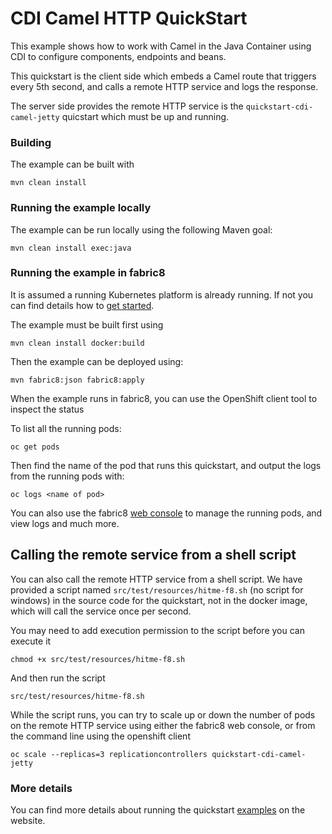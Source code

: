 # CDI Camel HTTP QuickStart

This example shows how to work with Camel in the Java Container using CDI to configure components,
endpoints and beans.

This quickstart is the client side which embeds a Camel route that triggers every 5th second,
and calls a remote HTTP service and logs the response.

The server side provides the remote HTTP service is the `quickstart-cdi-camel-jetty` quicstart which must be up and running.


### Building

The example can be built with

    mvn clean install


### Running the example locally

The example can be run locally using the following Maven goal:

    mvn clean install exec:java


### Running the example in fabric8

It is assumed a running Kubernetes platform is already running. If not you can find details how to [get started](http://fabric8.io/guide/getStarted/index.html).

The example must be built first using

    mvn clean install docker:build

Then the example can be deployed using:

    mvn fabric8:json fabric8:apply

When the example runs in fabric8, you can use the OpenShift client tool to inspect the status

To list all the running pods:

    oc get pods

Then find the name of the pod that runs this quickstart, and output the logs from the running pods with:

    oc logs <name of pod>

You can also use the fabric8 [web console](http://fabric8.io/guide/console.html) to manage the
running pods, and view logs and much more.


## Calling the remote service from a shell script

You can also call the remote HTTP service from a shell script. We have provided a script named `src/test/resources/hitme-f8.sh` (no script for windows)
in the source code for the quickstart, not in the docker image, which will call the service once per second.

You may need to add execution permission to the script before you can execute it

    chmod +x src/test/resources/hitme-f8.sh

And then run the script

    src/test/resources/hitme-f8.sh

While the script runs, you can try to scale up or down the number of pods on the remote HTTP service using either the fabric8 web console,
or from the command line using the openshift client

    oc scale --replicas=3 replicationcontrollers quickstart-cdi-camel-jetty


### More details

You can find more details about running the quickstart [examples](http://fabric8.io/guide/getStarted/example.html) on the website.



